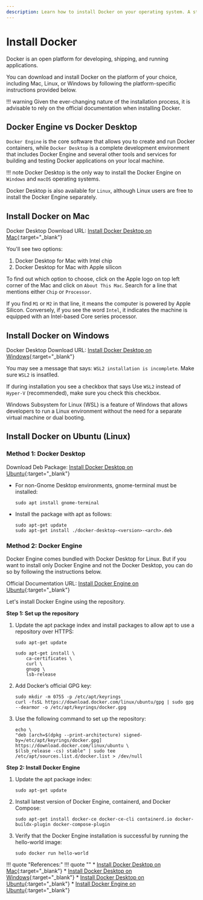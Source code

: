 ```yaml
---
description: Learn how to install Docker on your operating system. A step-by-step guide for seamless Docker setup.
---
```



# Install Docker

Docker is an open platform for developing, shipping, and running applications.

You can download and install Docker on the platform of your choice, including Mac, Linux, or Windows by following the platform-specific instructions provided below.

!!! warning
    Given the ever-changing nature of the installation process, it is advisable to rely on the official documentation when installing Docker.


## Docker Engine vs Docker Desktop

`Docker Engine` is the core software that allows you to create and run Docker containers, while `Docker Desktop` is a complete development environment that includes Docker Engine and several other tools and services for building and testing Docker applications on your local machine.

!!! note
    Docker Desktop is the only way to install the Docker Engine on `Windows` and `macOS` operating systems.

Docker Desktop is also available for `Linux`, although Linux users are free to install the Docker Engine separately.


## Install Docker on Mac

Docker Desktop Download URL: [Install Docker Desktop on Mac]{:target="_blank"}

You'll see two options:

1. Docker Desktop for Mac with Intel chip
2. Docker Desktop for Mac with Apple silicon

To find out which option to choose, click on the Apple logo on top left corner of the Mac and click on `About This Mac`. Search for a line that mentions either `Chip` or `Processor`. 

If you find `M1` or `M2` in that line, it means the computer is powered by Apple Silicon. Conversely, if you see the word `Intel`, it indicates the machine is equipped with an Intel-based Core series processor.


## Install Docker on Windows

Docker Desktop Download URL: [Install Docker Desktop on Windows]{:target="_blank"}

You may see a message that says: `WSL2 installation is incomplete`. Make sure `WSL2` is insatlled.

If during installation you see a checkbox that says Use `WSL2` instead of `Hyper-V` (recommended), make sure you check this checkbox.

Windows Subsystem for Linux (WSL) is a feature of Windows that allows developers to run a Linux environment without the need for a separate virtual machine or dual booting.

## Install Docker on Ubuntu (Linux)

### Method 1: Docker Desktop

Download Deb Package: [Install Docker Desktop on Ubuntu]{:target="_blank"}

* For non-Gnome Desktop environments, gnome-terminal must be installed:

    ```
    sudo apt install gnome-terminal
    ```

* Install the package with apt as follows:

    ```
    sudo apt-get update
    sudo apt-get install ./docker-desktop-<version>-<arch>.deb
    ```

### Method 2: Docker Engine

Docker Engine comes bundled with Docker Desktop for Linux. But if you want to install only Docker Engine and not the Docker Desktop, you can do so by following the instructions below.

Official Documentation URL: [Install Docker Engine on Ubuntu]{:target="_blank"}

Let's install Docker Engine using the repository.

**Step 1: Set up the repository**

1. Update the apt package index and install packages to allow apt to use a repository over HTTPS:

    ```
    sudo apt-get update

    sudo apt-get install \
        ca-certificates \
        curl \
        gnupg \
        lsb-release
    ```

2. Add Docker’s official GPG key:

    ```
    sudo mkdir -m 0755 -p /etc/apt/keyrings
    curl -fsSL https://download.docker.com/linux/ubuntu/gpg | sudo gpg --dearmor -o /etc/apt/keyrings/docker.gpg
    ```

3. Use the following command to set up the repository:

    ```
    echo \
    "deb [arch=$(dpkg --print-architecture) signed-by=/etc/apt/keyrings/docker.gpg] https://download.docker.com/linux/ubuntu \
    $(lsb_release -cs) stable" | sudo tee /etc/apt/sources.list.d/docker.list > /dev/null
    ```

**Step 2: Install Docker Engine**

1. Update the apt package index:

    ```
    sudo apt-get update
    ```

2. Install latest version of Docker Engine, containerd, and Docker Compose:

    ```
    sudo apt-get install docker-ce docker-ce-cli containerd.io docker-buildx-plugin docker-compose-plugin
    ```

3. Verify that the Docker Engine installation is successful by running the hello-world image:

    ```
    sudo docker run hello-world
    ```

!!! quote "References:"
    !!! quote ""
        * [Install Docker Desktop on Mac]{:target="_blank"}
        * [Install Docker Desktop on Windows]{:target="_blank"}
        * [Install Docker Desktop on Ubuntu]{:target="_blank"}
        * [Install Docker Engine on Ubuntu]{:target="_blank"}


<!-- Hyperlinks -->
[Install Docker Desktop on Mac]: https://docs.docker.com/desktop/install/mac-install/
[Install Docker Desktop on Windows]: https://docs.docker.com/desktop/install/windows-install/
[Install Docker Desktop on Ubuntu]: https://docs.docker.com/desktop/install/ubuntu/
[Install Docker Engine on Ubuntu]: https://docs.docker.com/engine/install/ubuntu/